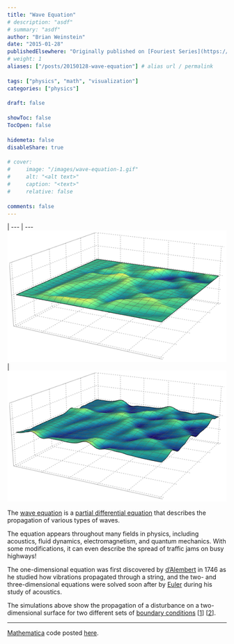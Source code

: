 ```yaml
---
title: "Wave Equation"
# description: "asdf"
# summary: "asdf"
author: "Brian Weinstein"
date: "2015-01-28"
publishedElsewhere: "Originally published on [Fouriest Series](https://fouriestseries.tumblr.com/post/109430113393/wave-equation)"
# weight: 1
aliases: ["/posts/20150128-wave-equation"] # alias url / permalink

tags: ["physics", "math", "visualization"]
categories: ["physics"]

draft: false

showToc: false
TocOpen: false

hidemeta: false
disableShare: true

# cover:
#     image: "/images/wave-equation-1.gif"
#     alt: "<alt text>"
#     caption: "<text>"
#     relative: false

comments: false
---
```


<!-- create a table for side by side images -->
 |
--- | ---
![](/images/wave-equation-1.gif) | ![](/images/wave-equation-2.gif)


The [wave equation](http://en.wikipedia.org/wiki/Wave_equation)&nbsp;is a [partial differential equation](http://en.wikipedia.org/wiki/Partial_differential_equation) that describes the propagation of various types of waves.

The equation appears throughout many fields in physics, including acoustics, fluid dynamics,&nbsp;electromagnetism, and quantum mechanics. With some modifications, it can even describe the spread of traffic jams on busy highways!

The one-dimensional equation was first discovered by [d’Alembert](http://en.wikipedia.org/wiki/Jean_le_Rond_d%27Alembert)&nbsp;in 1746&nbsp;as he studied how vibrations propagated through a string, and the two- and three-dimensional equations were solved&nbsp;soon after&nbsp;by [Euler](http://en.wikipedia.org/wiki/Leonhard_Euler)&nbsp;during his study of acoustics.

The simulations above show the propagation of a disturbance on a two-dimensional surface for two different sets of [boundary conditions](http://en.wikipedia.org/wiki/Boundary_value_problem) [[1](http://en.wikipedia.org/wiki/Dirichlet_boundary_condition)]&nbsp;[[2](http://en.wikipedia.org/wiki/Neumann_boundary_condition)].

---

[Mathematica](http://www.wolfram.com/mathematica/) code posted [here](https://gist.github.com/BrianWeinstein/7c38a5040f7eb1b56b04).

